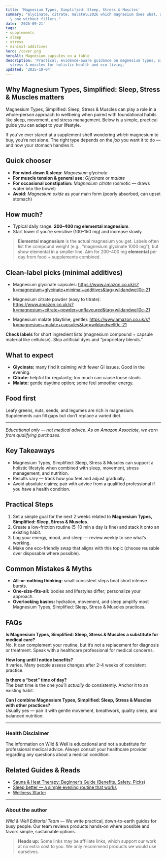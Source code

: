 ```yaml
---
title: 'Magnesium Types, Simplified: Sleep, Stress & Muscles'
summary: "Glycinate, citrate, malate\u2026 which magnesium does what, and how to pick\
  \ one without fillers."
date: '2025-09-21'
tags:
- supplements
- sleep
- stress
- minimal-additives
hero: /cover.png
heroAlt: Magnesium capsules on a table
description: 'Practical, evidence-aware guidance on magnesium types, simplified: sleep,
  stress & muscles for holistic health and eco living.'
updated: '2025-10-04'
---
```


## Why Magnesium Types, Simplified: Sleep, Stress & Muscles matters
Magnesium Types, Simplified: Sleep, Stress & Muscles can play a role in a whole-person approach to wellbeing when paired with foundational habits like sleep, movement, and stress management. Below is a simple, practical guide you can adapt to your lifestyle.

If you’ve ever stared at a supplement shelf wondering *which* magnesium to buy, you’re not alone. The right type depends on the *job* you want it to do — and how your stomach handles it.

## Quick chooser
- **For wind-down & sleep:** *Magnesium glycinate*
- **For muscle tension & general use:** *Glycinate* or *malate*
- **For occasional constipation:** *Magnesium citrate* (osmotic — draws water into the bowel)
- **Avoid:** *Magnesium oxide* as your main form (poorly absorbed, can upset stomach)

## How much?
- Typical daily range: **200–400 mg elemental magnesium**.
- Start lower if you’re sensitive (100–150 mg) and increase slowly.

> **Elemental magnesium** is the actual magnesium you get. Labels often list the compound weight (e.g., “magnesium glycinate 1000 mg”), but show elemental in a smaller line. Aim for 200–400 mg **elemental** per day from food + supplements combined.

## Clean-label picks (minimal additives)
- Magnesium glycinate capsules:
  https://www.amazon.co.uk/s?k=magnesium+glycinate+minimal+additives&tag=wildandwell0c-21

- Magnesium citrate powder (easy to titrate):
  https://www.amazon.co.uk/s?k=magnesium+citrate+powder+unflavoured&tag=wildandwell0c-21

- Magnesium malate (daytime, gentle):
  https://www.amazon.co.uk/s?k=magnesium+malate+capsules&tag=wildandwell0c-21

**Check labels** for short ingredient lists (magnesium compound + capsule material like cellulose). Skip artificial dyes and “proprietary blends.”

## What to expect
- **Glycinate:** many find it calming with fewer GI issues. Good in the evening.
- **Citrate:** helpful for regularity; too much can cause loose stools.
- **Malate:** gentle daytime option; some feel smoother energy.

## Food first
Leafy greens, nuts, seeds, and legumes are rich in magnesium. Supplements can fill gaps but don’t replace a varied diet.

---

*Educational only — not medical advice.*
*As an Amazon Associate, we earn from qualifying purchases.*

## Key Takeaways
- Magnesium Types, Simplified: Sleep, Stress & Muscles can support a holistic lifestyle when combined with sleep, movement, stress management, and nutrition.
- Results vary — track how you feel and adjust gradually.
- Avoid absolute claims; pair with advice from a qualified professional if you have a health condition.


## Practical Steps
1. Set a simple goal for the next 2 weeks related to **Magnesium Types, Simplified: Sleep, Stress & Muscles**.
2. Create a low-friction routine (5–10 min a day is fine) and stack it onto an existing habit.
3. Log your energy, mood, and sleep — review weekly to see what’s working.
4. Make one eco-friendly swap that aligns with this topic (choose reusable over disposable where possible).


## Common Mistakes & Myths
- **All-or-nothing thinking:** small consistent steps beat short intense bursts.
- **One-size-fits-all:** bodies and lifestyles differ; personalize your approach.
- **Overlooking basics:** hydration, movement, and sleep amplify most Magnesium Types, Simplified: Sleep, Stress & Muscles practices.


## FAQs
**Is Magnesium Types, Simplified: Sleep, Stress & Muscles a substitute for medical care?**  
No. It can complement your routine, but it’s not a replacement for diagnosis or treatment. Speak with a healthcare professional for medical concerns.

**How long until I notice benefits?**  
It varies. Many people assess changes after 2–4 weeks of consistent practice.

**Is there a “best” time of day?**  
The best time is the one you’ll *actually* do consistently. Anchor it to an existing habit.

**Can I combine Magnesium Types, Simplified: Sleep, Stress & Muscles with other practices?**  
Usually yes — pair it with gentle movement, breathwork, quality sleep, and balanced nutrition.


---

### Health Disclaimer
The information on Wild & Well is educational and not a substitute for professional medical advice. Always consult your healthcare provider regarding any questions about a medical condition.


## Related Guides & Reads
- [Sauna & Heat Therapy: Beginner’s Guide (Benefits, Safety, Picks)](../guides/sauna-heat-therapy.md)
- [Sleep better — a simple evening routine that works](../guides/sleep-better-evening-routine.md)
- [Wellness Starter](../guides/wellness-starter.md)

---

### About the author
*Wild & Well Editorial Team* — We write practical, down-to-earth guides for busy people. Our team reviews products hands‑on where possible and favors simple, sustainable options.

> **Heads up:** Some links may be affiliate links, which support our work at no extra cost to you. We only recommend products we would use ourselves.
